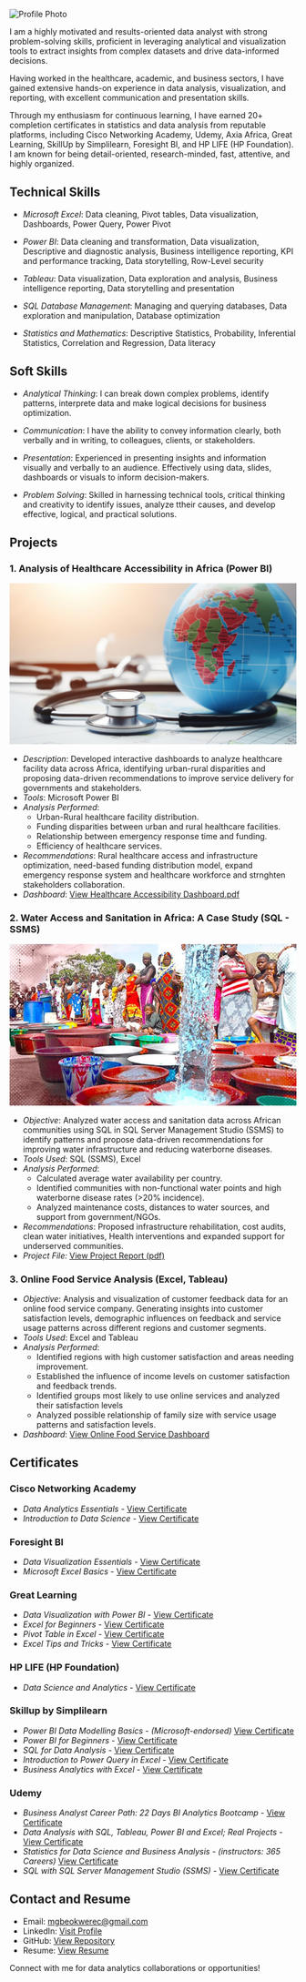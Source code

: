 ![Profile Photo](images/profile.jpg)

I am a highly motivated and results-oriented data analyst with strong problem-solving skills, proficient in leveraging analytical and visualization tools to extract insights from complex datasets and drive data-informed decisions.

Having worked in the healthcare, academic, and business sectors, I have gained extensive hands-on experience in data analysis, visualization, and reporting, with excellent communication and presentation skills.

Through my enthusiasm for continuous learning, I have earned 20+ completion certificates in statistics and data analysis from reputable platforms, including Cisco Networking Academy, Udemy, Axia Africa, Great Learning, SkillUp by Simplilearn, Foresight BI, and HP LIFE (HP Foundation).
I am known for being detail-oriented, research-minded, fast, attentive, and highly organized.

## Technical Skills
- *Microsoft Excel*: Data cleaning, Pivot tables, Data visualization, Dashboards, Power Query, Power Pivot
  
- *Power BI*: Data cleaning and transformation, Data visualization, Descriptive and diagnostic analysis, Business intelligence reporting, KPI and performance tracking, Data storytelling, Row-Level security
  
- *Tableau*: Data visualization, Data exploration and analysis, Business intelligence reporting, Data storytelling and presentation
  
- *SQL Database Management*: Managing and querying databases, Data exploration and manipulation, Database optimization
  
- *Statistics and Mathematics*: Descriptive Statistics, Probability, Inferential Statistics, Correlation and Regression, Data literacy

## Soft Skills
- *Analytical Thinking*: I can break down complex problems, identify patterns, interprete data and make logical decisions for business optimization.

- *Communication*: I have the ability to convey information clearly, both verbally and in writing, to colleagues, clients, or stakeholders.

- *Presentation*: Experienced in presenting insights and information visually and verbally to an audience. Effectively using data, slides, dashboards or visuals to inform decision-makers.

- *Problem Solving*: Skilled in harnessing technical tools, critical thinking and creativity to identify issues, analyze ttheir causes, and develop effective, logical, and practical solutions.
## Projects
### 1. Analysis of Healthcare Accessibility in Africa (Power BI)
![Healthcare Africa Photo](images/Healthcare_Africa.jpg)
- *Description*: Developed interactive dashboards to analyze healthcare facility data across Africa, identifying urban-rural disparities and proposing data-driven recommendations to improve service delivery for governments and stakeholders.
- *Tools*: Microsoft Power BI
- *Analysis Performed*:
  - Urban-Rural healthcare facility distribution.
  - Funding disparities between urban and rural healthcare facilities.
  - Relationship between emergency response time and funding.
  - Efficiency of healthcare services.
- *Recommendations*: Rural healthcare access and infrastructure optimization, need-based funding distribution model, expand emergency response system and healthcare workforce and strnghten stakeholders collaboration.
- *Dashboard*: [View Healthcare Accessibility Dashboard.pdf](projects/Healthcare-Accessibility-in-Africa-File.pdf)

### 2. Water Access and Sanitation in Africa: A Case Study (SQL - SSMS)
![Water Access and Sanitation in Africa Photo](images/Water_in_Africa.png)
 - *Objective*: Analyzed water access and sanitation data across African communities using SQL in SQL Server Management Studio (SSMS) to identify patterns and propose data-driven recommendations for improving water infrastructure and reducing waterborne diseases.
- *Tools Used*: SQL (SSMS), Excel
- *Analysis Performed*:
  - Calculated average water availability per country.
  - Identified communities with non-functional water points and high waterborne disease rates (>20% incidence).
  - Analyzed maintenance costs, distances to water sources, and support from government/NGOs.
- *Recommendations*: Proposed infrastructure rehabilitation, cost audits, clean water initiatives, Health interventions and expanded support for underserved communities.
- *Project File:* [View Project Report (pdf)](projects/Water_Access_and_Sanitation.pdf)

### 3. Online Food Service Analysis (Excel, Tableau)
  - *Objective*: Analysis and visualization of customer feedback data for an online food service company. Generating insights into customer satisfaction levels, demographic influences on feedback and service usage patterns across different regions and customer segments.
  - *Tools Used*: Excel and Tableau
- *Analysis Performed*:
  - Identified regions with high customer satisfaction and areas needing improvement.
  - Established the influence of income levels on customer satisfaction and feedback trends.
  - Identified groups most likely to use online services and analyzed their satisfaction levels
  - Analyzed possible relationship of family size with service usage patterns and satisfaction levels.
- *Dashboard*: [View Online Food Service Dashboard](https://public.tableau.com/views/OnlineFoodServiceanalysis/OnlineFoodService?:language=en-US&:sid=&:redirect=auth&:display_count=n&:origin=viz_share_link)
    
## Certificates
### Cisco Networking Academy

- *Data Analytics Essentials* - [View Certificate](certificates/Cisco-Data-Analytics-Essentials-Certificate.pdf)
- *Introduction to Data Science* - [View Certificate](certificates/Cisco-introduction-to-data-science-certificate.pdf)

### Foresight BI
 
- *Data Visualization Essentials* - [View Certificate](certificates/Foresight-BI-Data-visualization-essentials.pdf)
- *Microsoft Excel Basics* - [View Certificate](certificates/Foresight-BI-Excel-certificate.pdf)

### Great Learning 

- *Data Visualization with Power BI* - [View Certificate](certificates/GL-Data-visualization-Certificate.pdf)
- *Excel for Beginners* - [View Certificate](certificates/GL-Excel-for-beginners-certificate.pdf)
- *Pivot Table in Excel* - [View Certificate](certificates/Great-learning-certificate-Pivot-table.pdf)
- *Excel Tips and Tricks* - [View Certificate](certificates/Great-learning-certificate-on-Excel-Tips.pdf)

### HP LIFE (HP Foundation)

- *Data Science and Analytics* - [View Certificate](certificates/Hp-life-certificate-on-data-science-and-analytics.pdf)

### Skillup by Simplilearn

- *Power BI Data Modelling Basics* - *(Microsoft-endorsed)* [View Certificate](certificates/Simplilearn-Certificate-PowerBI-Data-Modelling-Basics.pdf)
- *Power BI for Beginners* - [View Certificate](certificates/Simplilearn-Certificate-PowerBI-for-Beginners.pdf)
- *SQL for Data Analysis* - [View Certificate](certificates/Simplilearn-Certificate-SQL-for-Data-Analysis.pdf)
- *Introduction to Power Query in Excel* - [View Certificate](certificates/Simplilearn-certificate-on-power-query.pdf)
- *Business Analytics with Excel* - [View Certificate](certificates/Simplilearn-Business-Analytics-with-Excel.pdf)

### Udemy

- *Business Analyst Career Path: 22 Days BI Analytics Bootcamp* - [View Certificate](certificates/Udemy-Business-Analyst-Career-Path-Using-Excel-and-PowerBI.pdf)
- *Data Analysis with SQL, Tableau, Power BI and Excel; Real Projects* - [View Certificate](certificates/Udemy-Certificate-on-Data-Analysis-with-Tableau-PowerBI-Excel-and-SQL.pdf)
- *Statistics for Data Science and Business Analysis* - *(instructors: 365 Careers)* [View Certificate](certificates/Udemy-statistics-for-data-science-certificate.pdf)
- *SQL with SQL Server Management Studio (SSMS)* - [View Certificate](certificates/Udemy-SQL-with-SQL-Server-Managment-Studio-(SSMS).pdf)

## Contact and Resume
- Email: [mgbeokwerec@gmail.com](mailto:mgbeokwerec@gmail.com)
- LinkedIn: [Visit Profile](https://www.linkedin.com/in/dr-chibuike-mgbeokwere-561584218)
- GitHub: [View Repository](https://github.com/ChibuikeMichael)
- Resume: [View Resume](Credentials/Resume.pdf)
  
Connect with me for data analytics collaborations or opportunities!
